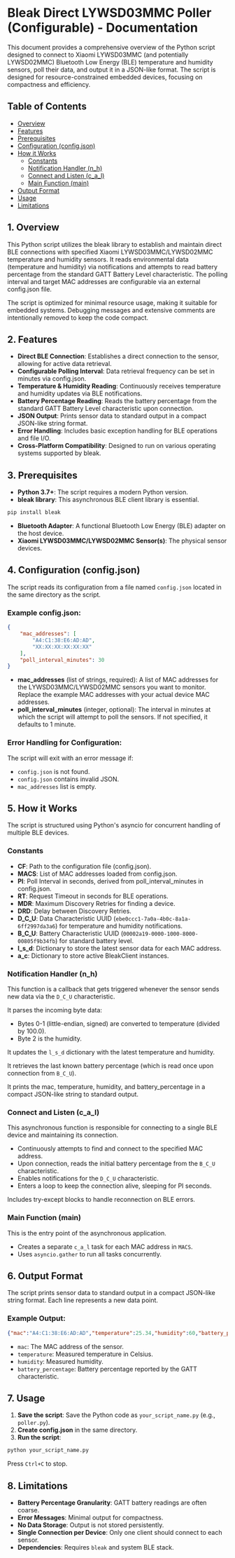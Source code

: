 # Bleak Direct LYWSD03MMC Poller (Configurable) - Documentation

This document provides a comprehensive overview of the Python script designed to connect to Xiaomi LYWSD03MMC (and potentially LYWSD02MMC) Bluetooth Low Energy (BLE) temperature and humidity sensors, poll their data, and output it in a JSON-like format. The script is designed for resource-constrained embedded devices, focusing on compactness and efficiency.

## Table of Contents

- [Overview](#1-overview)
- [Features](#2-features)
- [Prerequisites](#3-prerequisites)
- [Configuration (config.json)](#4-configuration-configjson)
- [How it Works](#5-how-it-works)
  - [Constants](#constants)
  - [Notification Handler (n_h)](#notification-handler-n_h)
  - [Connect and Listen (c_a_l)](#connect-and-listen-c_a_l)
  - [Main Function (main)](#main-function-main)
- [Output Format](#6-output-format)
- [Usage](#7-usage)
- [Limitations](#8-limitations)

## 1. Overview

This Python script utilizes the bleak library to establish and maintain direct BLE connections with specified Xiaomi LYWSD03MMC/LYWSD02MMC temperature and humidity sensors. It reads environmental data (temperature and humidity) via notifications and attempts to read battery percentage from the standard GATT Battery Level characteristic. The polling interval and target MAC addresses are configurable via an external config.json file.

The script is optimized for minimal resource usage, making it suitable for embedded systems. Debugging messages and extensive comments are intentionally removed to keep the code compact.

## 2. Features

- **Direct BLE Connection**: Establishes a direct connection to the sensor, allowing for active data retrieval.
- **Configurable Polling Interval**: Data retrieval frequency can be set in minutes via config.json.
- **Temperature & Humidity Reading**: Continuously receives temperature and humidity updates via BLE notifications.
- **Battery Percentage Reading**: Reads the battery percentage from the standard GATT Battery Level characteristic upon connection.
- **JSON Output**: Prints sensor data to standard output in a compact JSON-like string format.
- **Error Handling**: Includes basic exception handling for BLE operations and file I/O.
- **Cross-Platform Compatibility**: Designed to run on various operating systems supported by bleak.

## 3. Prerequisites

- **Python 3.7+**: The script requires a modern Python version.
- **bleak library**: This asynchronous BLE client library is essential.

```bash
pip install bleak
```

- **Bluetooth Adapter**: A functional Bluetooth Low Energy (BLE) adapter on the host device.
- **Xiaomi LYWSD03MMC/LYWSD02MMC Sensor(s)**: The physical sensor devices.

## 4. Configuration (config.json)

The script reads its configuration from a file named `config.json` located in the same directory as the script.

### Example config.json:

```json
{
    "mac_addresses": [
        "A4:C1:38:E6:AD:AD",
        "XX:XX:XX:XX:XX:XX"
    ],
    "poll_interval_minutes": 30
}
```

- **mac_addresses** (list of strings, required): A list of MAC addresses for the LYWSD03MMC/LYWSD02MMC sensors you want to monitor. Replace the example MAC addresses with your actual device MAC addresses.
- **poll_interval_minutes** (integer, optional): The interval in minutes at which the script will attempt to poll the sensors. If not specified, it defaults to 1 minute.

### Error Handling for Configuration:

The script will exit with an error message if:

- `config.json` is not found.
- `config.json` contains invalid JSON.
- `mac_addresses` list is empty.

## 5. How it Works

The script is structured using Python's asyncio for concurrent handling of multiple BLE devices.

### Constants

- **CF**: Path to the configuration file (config.json).
- **MACS**: List of MAC addresses loaded from config.json.
- **PI**: Poll Interval in seconds, derived from poll_interval_minutes in config.json.
- **RT**: Request Timeout in seconds for BLE operations.
- **MDR**: Maximum Discovery Retries for finding a device.
- **DRD**: Delay between Discovery Retries.
- **D_C_U**: Data Characteristic UUID (`ebe0ccc1-7a0a-4b0c-8a1a-6ff2997da3a6`) for temperature and humidity notifications.
- **B_C_U**: Battery Characteristic UUID (`00002a19-0000-1000-8000-00805f9b34fb`) for standard battery level.
- **l_s_d**: Dictionary to store the latest sensor data for each MAC address.
- **a_c**: Dictionary to store active BleakClient instances.

### Notification Handler (n_h)

This function is a callback that gets triggered whenever the sensor sends new data via the `D_C_U` characteristic.

It parses the incoming byte data:

- Bytes 0-1 (little-endian, signed) are converted to temperature (divided by 100.0).
- Byte 2 is the humidity.

It updates the `l_s_d` dictionary with the latest temperature and humidity.

It retrieves the last known battery percentage (which is read once upon connection from `B_C_U`).

It prints the mac, temperature, humidity, and battery_percentage in a compact JSON-like string to standard output.

### Connect and Listen (c_a_l)

This asynchronous function is responsible for connecting to a single BLE device and maintaining its connection.

- Continuously attempts to find and connect to the specified MAC address.
- Upon connection, reads the initial battery percentage from the `B_C_U` characteristic.
- Enables notifications for the `D_C_U` characteristic.
- Enters a loop to keep the connection alive, sleeping for PI seconds.

Includes try-except blocks to handle reconnection on BLE errors.

### Main Function (main)

This is the entry point of the asynchronous application.

- Creates a separate `c_a_l` task for each MAC address in `MACS`.
- Uses `asyncio.gather` to run all tasks concurrently.

## 6. Output Format

The script prints sensor data to standard output in a compact JSON-like string format. Each line represents a new data point.

### Example Output:

```json
{"mac":"A4:C1:38:E6:AD:AD","temperature":25.34,"humidity":60,"battery_percentage":99}
```

- `mac`: The MAC address of the sensor.
- `temperature`: Measured temperature in Celsius.
- `humidity`: Measured humidity.
- `battery_percentage`: Battery percentage reported by the GATT characteristic.

## 7. Usage

1. **Save the script**: Save the Python code as `your_script_name.py` (e.g., `poller.py`).
2. **Create config.json** in the same directory.
3. **Run the script**:

```bash
python your_script_name.py
```

Press `Ctrl+C` to stop.

## 8. Limitations

- **Battery Percentage Granularity**: GATT battery readings are often coarse.
- **Error Messages**: Minimal output for compactness.
- **No Data Storage**: Output is not stored persistently.
- **Single Connection per Device**: Only one client should connect to each sensor.
- **Dependencies**: Requires `bleak` and system BLE stack.
